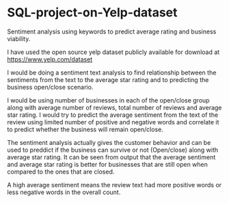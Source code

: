 # SQL-project-on-Yelp-dataset
Sentiment analysis using keywords to predict average rating and business viability.

I have used the open source yelp dataset publicly available for download at https://www.yelp.com/dataset

I would be doing a sentiment text analysis to find relationship between the sentiments from the text to the average star rating and to 
predicting the business open/close scenario. 

I would be using number of businesses in each of the open/close group along with average number of reviews, total number of reviews and 
average star rating. I would try to predict the average sentiment from the text of the review using limited number of positive and 
negative words and correlate it to predict whether the business will remain open/close. 

The sentiment analysis actually gives the customer behavior and can be used to preddict if the business can survive or not (Open/close) 
along with average star rating. It can be seen from output that the average sentiment and average star rating is better for businesses 
that are still open when compared to the ones that are closed.

A high average sentiment means the review text had more positive words or less negative words in the overall count.
